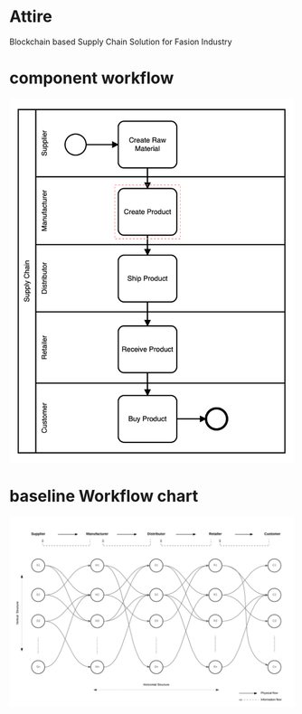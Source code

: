# Attire
Blockchain based Supply Chain Solution for Fasion Industry

# component workflow
![](supply-chain.bpmn.png)

# baseline Workflow chart

![](flow.png)
